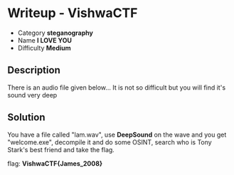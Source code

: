 # **Writeup - VishwaCTF**

* Category **steganography** 
* Name **I LOVE YOU** 
* Difficulty **Medium**


## Description

There is an audio file given below... It is not so difficult but you will find it's sound very deep



## **Solution**

You have a file called "lam.wav", use **DeepSound** on the wave and you get "welcome.exe", decompile it and do some OSINT, search who is Tony Stark's best friend and take the flag.

flag: **VishwaCTF{James_2008}**
